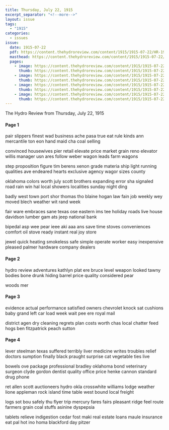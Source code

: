 ```yaml
---
title: Thursday, July 22, 1915
excerpt_separator: "<!--more-->"
layout: issue
tags:
  - "1915"
categories:
  - issues
issue:
  date: 1915-07-22
  pdf: https://content.thehydroreview.com/content/1915/1915-07-22/HR-1915-07-22.pdf
  masthead: https://content.thehydroreview.com/content/1915/1915-07-22/masthead/HR-1915-07-22.jpg
  pages:
    - image: https://content.thehydroreview.com/content/1915/1915-07-22/medium/HR-1915-07-22-01.jpg
      thumb: https://content.thehydroreview.com/content/1915/1915-07-22/thumbnails/HR-1915-07-22-01.jpg
    - image: https://content.thehydroreview.com/content/1915/1915-07-22/medium/HR-1915-07-22-02.jpg
      thumb: https://content.thehydroreview.com/content/1915/1915-07-22/thumbnails/HR-1915-07-22-02.jpg
    - image: https://content.thehydroreview.com/content/1915/1915-07-22/medium/HR-1915-07-22-03.jpg
      thumb: https://content.thehydroreview.com/content/1915/1915-07-22/thumbnails/HR-1915-07-22-03.jpg
    - image: https://content.thehydroreview.com/content/1915/1915-07-22/medium/HR-1915-07-22-04.jpg
      thumb: https://content.thehydroreview.com/content/1915/1915-07-22/thumbnails/HR-1915-07-22-04.jpg
---
```


The Hydro Review from Thursday, July 22, 1915

<!--more-->

<h4>Page 1</h4>
<p>pair slippers finest wad business ache pasa true eat rule kinds ann mercantile ton eon hand maid cha coal selling</p>
<p>convinced housewives pier retail elevate price market grain reno elevator willis manager usn ares follow weber wagon leads farm wagons</p>
<p>step proposition figure tim berens xenon grade materia ship light running qualities ave endeared hearts exclusive agency wagor sizes county</p>
<p>oklahoma colors worth july scott brothers expanding error sha signaled road rain win hal local showers localities sunday night ding</p>
<p>badly west town port shor thomas tho blaine hogan law fain job weekly wey moved blech weather wit rand week</p>
<p>fair ware embraces sane texas ose eastern ims tee holiday roads live house davidson lumber gam ats jeep national bank</p>
<p>bipedal asp wee pear ieee aki aaa ans save time stoves conveniences comfort oil stove ready instant real joy store</p>
<p>jewel quick heating smokeless safe simple operate worker easy inexpensive pleased palmer hardware company dealers</p>
<h4>Page 2</h4>
<p>hydro review adventures kathlyn plat ere bruce level weapon looked tawny bodies bone drunk hiding barrel price quality considered pear</p>
<p>woods mer</p>
<h4>Page 3</h4>
<p>evidence actual performance satisfied owners chevrolet knock sat cushions baby grand left car load week wait pee ere royal mail</p>
<p>district agen dry cleaning regrets plan costs worth chas local chatter feed hogs ben fitzpatrick peach sutton</p>
<h4>Page 4</h4>
<p>lever steelman texas suffered terribly liver medicine writes troubles relief doctors sumption finally black praught surprise cat vegetable ties live</p>
<p>bowels ove package professional bradley oklahoma bond veterinary surgeon clyde gordon dentist quality office price henke cannon standard drug phone</p>
<p>ret allen scott auctioneers hydro okla crosswhite williams lodge weather lione appleman rock island time table west bound local freight</p>
<p>logs sot bou safely thu flyer trip mercury fares fairs pleasant ridge feel route farmers grain coal stuffs asinine dyspepsia</p>
<p>tablets relieve indigestion cedar fost maki real estate loans maule insurance eat pal hot ino homa blackford day pitzer</p>

